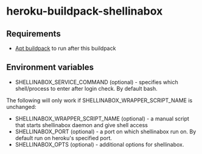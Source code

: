 
# heroku-buildpack-shellinabox

## Requirements
  * [Apt buildpack](https://elements.heroku.com/buildpacks/heroku/heroku-buildpack-apt) to run after this buildpack

## Environment variables
  * SHELLINABOX_SERVICE_COMMAND (optional) - specifies which shell/process to enter after login check. By default bash.

The following will only work if SHELLINABOX_WRAPPER_SCRIPT_NAME is unchanged:
  * SHELLINABOX_WRAPPER_SCRIPT_NAME (optional) - a manual script that starts shellinabox daemon and give shell access
  * SHELLINABOX_PORT (optional) - a port on which shellinabox run on. By default run on heroku's specified port.
  * SHELLINABOX_OPTS (optional) - additional options for shellinabox.
